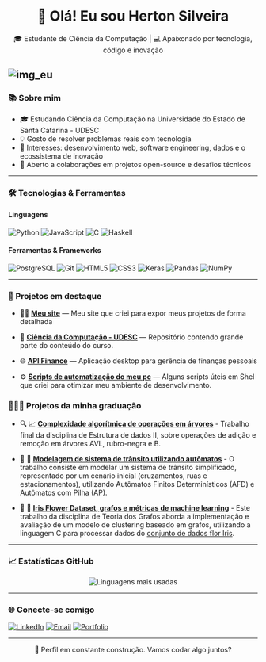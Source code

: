 
<h1 align="center">👋 Olá! Eu sou Herton Silveira</h1>

<p align="center">
🎓 Estudante de Ciência da Computação | 💻 Apaixonado por tecnologia, código e inovação  
</p>

![img_eu](https://github.com/hertonnn/UDESC-Computacao/blob/49ef1b755544a688c86649fbca0bd19ac6fcb535/utils/img/img_eu.jpeg)
---

### 📚 Sobre mim

- 🎓 Estudando Ciência da Computação na Universidade do Estado de Santa Catarina - UDESC
- 💡 Gosto de resolver problemas reais com tecnologia
- 🧠 Interesses: desenvolvimento web, software engineering, dados e o ecossistema de inovação
- 💬 Aberto a colaborações em projetos open-source e desafios técnicos

---

### 🛠️ Tecnologias & Ferramentas

#### Linguagens  
![Python](https://img.shields.io/badge/Python-3776AB?style=flat&logo=python&logoColor=white)
![JavaScript](https://img.shields.io/badge/JavaScript-F7DF1E?style=flat&logo=javascript&logoColor=black)
![C](https://img.shields.io/badge/C-00599C?style=flat&logo=c&logoColor=white)
![Haskell](https://img.shields.io/badge/Haskell-5D4F85?style=flat&logo=haskell&logoColor=white)  


#### Ferramentas & Frameworks  
![PostgreSQL](https://img.shields.io/badge/PostgreSQL-336791?style=flat&logo=postgresql&logoColor=white)
![Git](https://img.shields.io/badge/Git-F05032?style=flat&logo=git&logoColor=white)
![HTML5](https://img.shields.io/badge/HTML5-E34F26?style=flat&logo=html5&logoColor=white)
![CSS3](https://img.shields.io/badge/CSS3-1572B6?style=flat&logo=css3&logoColor=white)
![Keras](https://img.shields.io/badge/Keras-D00000?style=flat&logo=keras&logoColor=white)
![Pandas](https://img.shields.io/badge/Pandas-150458?style=flat&logo=pandas&logoColor=white)
![NumPy](https://img.shields.io/badge/NumPy-013243?style=flat&logo=numpy&logoColor=white)  

---

### 📌 Projetos em destaque

- 👨‍💻 [**Meu site**](https://hertonnn.github.io/) —  Meu site que criei para expor meus projetos de forma detalhada 

- 🚀 [**Ciência da Computação - UDESC**](https://github.com/hertonnn/UDESC-Computacao) — Repositório contendo grande parte do conteúdo do curso.

- 🌐 [**API Finance**](https://github.com/hertonnn/API-Financas) — Aplicação desktop para gerência de finanças pessoais

- ⚙️ [**Scripts de automatização do meu pc**](https://github.com/hertonnn/scripts-utils) — Alguns scripts úteis em Shel que criei para otimizar meu ambiente de desenvolvimento.

### 👨🏻‍🎓 Projetos da minha graduação
- 🔍 📈 [**Complexidade algorítmica de operações em árvores**](https://github.com/hertonnn/UDESC-Computacao/tree/285d32a6088c53ad5143f2d941b4fedf65ad44f7/EDA%20II%20-%20Estrutura%20de%20Dados%202/Trabalho%20Final) - Trabalho final da disciplina de Estrutura de dados II, sobre operações de adição e remoção em árvores AVL, rubro-negra e B.

- 🤖 🚦 [**Modelagem de sistema de trânsito utilizando autômatos**](https://github.com/hertonnn/UDESC-Computacao/tree/f69d092a873219270d94ab1de8f510da709bd37c/LFA%20-%20Linguagens%20Formais%20de%20Aut%C3%B4matos/Trabalho%20final/Simula%C3%A7%C3%A3o-Tr%C3%A2nsito-2024) -  O trabalho consiste em modelar um sistema de trânsito simplificado, representado por um cenário inicial (cruzamentos, ruas e estacionamentos), utilizando Autômatos Finitos Determinísticos (AFD) e Autômatos com Pilha (AP).


- 📸 🪻 [**Iris Flower Dataset, grafos e métricas de machine learning**](https://github.com/hertonnn/UDESC-Computacao/tree/48f44e99bb4f739ff70fa2e769810e3a33ac10da/TEG%20-%20Teoria%20dos%20Grafos/Trabalhos/Grafo%20%C3%8Dris) - Este trabalho da disciplina de Teoria dos Grafos aborda a implementação e avaliação de um modelo de clustering baseado em grafos, utilizando a linguagem C para processar dados do [conjunto de dados flor Iris](https://pt.wikipedia.org/wiki/Conjunto_de_dados_flor_Iris).

---

### 📈 Estatísticas GitHub

<p align="center">
  <img src="https://github-readme-stats.vercel.app/api/top-langs/?username=hertonnn&layout=compact&theme=tokyonight" alt="Linguagens mais usadas" />
</p>

---

### 🌐 Conecte-se comigo

[![LinkedIn](https://img.shields.io/badge/LinkedIn-0077B5?style=flat&logo=linkedin&logoColor=white)](https://www.linkedin.com/in/herton-silveira-70509a243/)
[![Email](https://img.shields.io/badge/Gmail-D14836?style=flat&logo=gmail&logoColor=white)](mailto:hertonsilva44@email.com)
[![Portfolio](https://img.shields.io/badge/Portfólio-000?style=flat&logo=github&logoColor=white)](https://hertonnn.github.io/)

---

<p align="center">🚧 Perfil em constante construção. Vamos codar algo juntos?</p>

